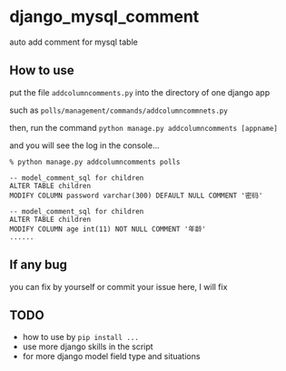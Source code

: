# django_mysql_comment
auto add comment for mysql table

## How to use

put the file ```addcolumncomments.py``` into the directory of one django app

such as ```polls/management/commands/addcolumncommnets.py```

then, run the command ```python manage.py addcolumncomments [appname]```

and you will see the log in the console...
```
% python manage.py addcolumncomments polls

-- model_comment_sql for children
ALTER TABLE children
MODIFY COLUMN password varchar(300) DEFAULT NULL COMMENT '密码'

-- model_comment_sql for children
ALTER TABLE children
MODIFY COLUMN age int(11) NOT NULL COMMENT '年龄'
......
```

## If any bug
you can fix by yourself or commit your issue here, I will fix

## TODO

- how to use by ```pip install ...```
- use more django skills in the script
- for more django model field type and situations

